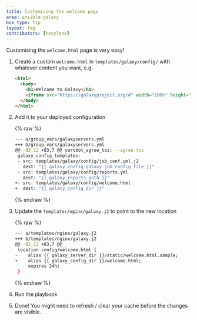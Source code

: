 ```yaml
---
title: Customising the welcome page
area: ansible-galaxy
box_type: tip
layout: faq
contributors: [hexylena]
---
```


Customising the `welcome.html` page is very easy!

1. Create a custom `welcome.html` in `templates/galaxy/config/` with whatever content you want, e.g.

   ```html
   <html>
     <body>
       <h1>Welcome to Galaxy</h1>
       <iframe src="https://galaxyproject.org/#" width="100%" height="500px" />
     </body>
   </html>
   ```

2. Add it to your deployed configuration

   {% raw %}
   ```bash
   --- a/group_vars/galaxyservers.yml
   +++ b/group_vars/galaxyservers.yml
   @@ -83,12 +83,7 @@ certbot_agree_tos: --agree-tos
    galaxy_config_templates:
    - src: templates/galaxy/config/job_conf.yml.j2
      dest: "{{ galaxy_config.galaxy.job_config_file }}"
    - src: templates/galaxy/config/reports.yml
      dest: "{{ galaxy_reports_path }}"
   +- src: templates/galaxy/config/welcome.html
   +  dest: "{{ galaxy_config_dir }}"
   ```
   {% endraw %}

3. Update the `templates/nginx/galaxy.j2` to point to the new location

   {% raw %}
   ```bash
   --- a/templates/nginx/galaxy.j2
   +++ b/templates/nginx/galaxy.j2
   @@ -83,12 +83,7 @@
    location config/welcome.html {
   -    alias {{ galaxy_server_dir }}/static/welcome.html.sample;
   +    alias {{ galaxy_config_dir }}/welcome.html;
        expires 24h;
    }
   ```
   {% endraw %}

4. Run the playbook
5. Done! You might need to refresh / clear your cache before the changes are visible.
